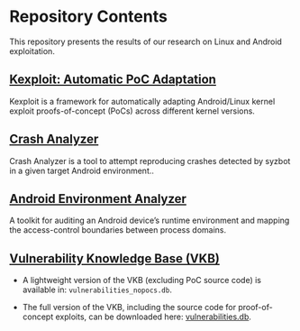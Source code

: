 # Repository Contents

This repository presents the results of our research on Linux and Android exploitation.


## [Kexploit: Automatic PoC Adaptation](exploit_adaptation/)
Kexploit is a framework for automatically adapting Android/Linux kernel exploit proofs-of-concept (PoCs) across different kernel versions.


## [Crash Analyzer](syzbot_repro_analysis/)
Crash Analyzer is a tool to attempt reproducing crashes detected by syzbot in a given target Android environment..


## [Android Environment Analyzer](android_env/)
A toolkit for auditing an Android device’s runtime environment and mapping the access-control boundaries between process domains. 


## [Vulnerability Knowledge Base (VKB)](vkb/)

- A lightweight version of the VKB (excluding PoC source code) is available in: `vulnerabilities_nopocs.db`.

- The full version of the VKB, including the source code for proof-of-concept exploits, can be downloaded here: [vulnerabilities.db](https://www.cs.purdue.edu/homes/antoniob/shared/vulnerabilities.db).




